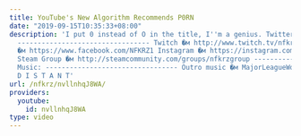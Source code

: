 ```yaml
---
title: YouTube's New Algorithm Recommends P0RN
date: "2019-09-15T10:35:33+08:00"
description: 'I put 0 instead of O in the title, I''m a genius. Twitter �м https://twitter.com/NFKRZAlt
  --------------------------------- Twitch �м http://www.twitch.tv/nfkrz Facebook
  �м https://www.facebook.com/NFKRZ1 Instagram �м https://instagram.com/roman_nfkrz/
  Steam Group �м http://steamcommunity.com/groups/nfkrzgroup ---------------------------------
  Music: --------------------------------- Outro music �м MajorLeagueWobs/Holder -
  D I S T A N T'
url: /nfkrz/nvllnhqJ8WA/
providers:
  youtube:
    id: nvllnhqJ8WA
type: video
---
```

